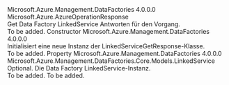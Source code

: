 <Type Name="LinkedServiceGetResponse" FullName="Microsoft.Azure.Management.DataFactories.Core.Models.LinkedServiceGetResponse">
  <TypeSignature Language="C#" Value="public class LinkedServiceGetResponse : Microsoft.Azure.AzureOperationResponse" />
  <TypeSignature Language="ILAsm" Value=".class public auto ansi beforefieldinit LinkedServiceGetResponse extends Microsoft.Azure.AzureOperationResponse" />
  <TypeSignature Language="DocId" Value="T:Microsoft.Azure.Management.DataFactories.Core.Models.LinkedServiceGetResponse" />
  <TypeSignature Language="VB.NET" Value="Public Class LinkedServiceGetResponse&#xA;Inherits AzureOperationResponse" />
  <TypeSignature Language="F#" Value="type LinkedServiceGetResponse = class&#xA;    inherit AzureOperationResponse" />
  <AssemblyInfo>
    <AssemblyName>Microsoft.Azure.Management.DataFactories</AssemblyName>
    <AssemblyVersion>4.0.0.0</AssemblyVersion>
  </AssemblyInfo>
  <Base>
    <BaseTypeName>Microsoft.Azure.AzureOperationResponse</BaseTypeName>
  </Base>
  <Interfaces />
  <Docs>
    <summary>
            Get Data Factory LinkedService Antworten für den Vorgang.
            </summary>
    <remarks>To be added.</remarks>
  </Docs>
  <Members>
    <Member MemberName=".ctor">
      <MemberSignature Language="C#" Value="public LinkedServiceGetResponse ();" />
      <MemberSignature Language="ILAsm" Value=".method public hidebysig specialname rtspecialname instance void .ctor() cil managed" />
      <MemberSignature Language="DocId" Value="M:Microsoft.Azure.Management.DataFactories.Core.Models.LinkedServiceGetResponse.#ctor" />
      <MemberSignature Language="VB.NET" Value="Public Sub New ()" />
      <MemberType>Constructor</MemberType>
      <AssemblyInfo>
        <AssemblyName>Microsoft.Azure.Management.DataFactories</AssemblyName>
        <AssemblyVersion>4.0.0.0</AssemblyVersion>
      </AssemblyInfo>
      <Parameters />
      <Docs>
        <summary>
            Initialisiert eine neue Instanz der LinkedServiceGetResponse-Klasse.
            </summary>
        <remarks>To be added.</remarks>
      </Docs>
    </Member>
    <Member MemberName="LinkedService">
      <MemberSignature Language="C#" Value="public Microsoft.Azure.Management.DataFactories.Core.Models.LinkedService LinkedService { get; set; }" />
      <MemberSignature Language="ILAsm" Value=".property instance class Microsoft.Azure.Management.DataFactories.Core.Models.LinkedService LinkedService" />
      <MemberSignature Language="DocId" Value="P:Microsoft.Azure.Management.DataFactories.Core.Models.LinkedServiceGetResponse.LinkedService" />
      <MemberSignature Language="VB.NET" Value="Public Property LinkedService As LinkedService" />
      <MemberSignature Language="F#" Value="member this.LinkedService : Microsoft.Azure.Management.DataFactories.Core.Models.LinkedService with get, set" Usage="Microsoft.Azure.Management.DataFactories.Core.Models.LinkedServiceGetResponse.LinkedService" />
      <MemberType>Property</MemberType>
      <AssemblyInfo>
        <AssemblyName>Microsoft.Azure.Management.DataFactories</AssemblyName>
        <AssemblyVersion>4.0.0.0</AssemblyVersion>
      </AssemblyInfo>
      <ReturnValue>
        <ReturnType>Microsoft.Azure.Management.DataFactories.Core.Models.LinkedService</ReturnType>
      </ReturnValue>
      <Docs>
        <summary>
            Optional. Die Data Factory LinkedService-Instanz.
            </summary>
        <value>To be added.</value>
        <remarks>To be added.</remarks>
      </Docs>
    </Member>
  </Members>
</Type>